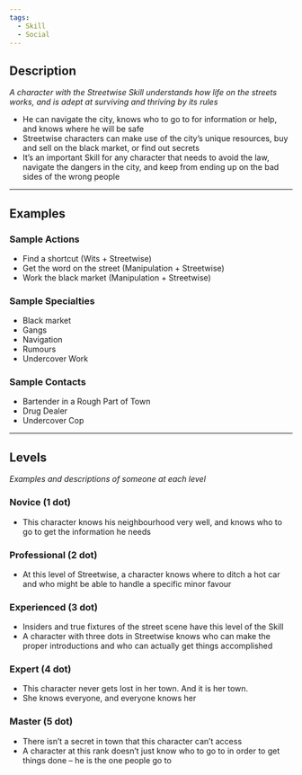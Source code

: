 ```yaml
---
tags:
  - Skill
  - Social
---
```


## Description

_A character with the Streetwise Skill understands how life on the streets works, and is adept at surviving and thriving by its rules_
- He can navigate the city, knows who to go to for information or help, and knows where he will be safe
- Streetwise characters can make use of the city’s unique resources, buy and sell on the black market, or find out secrets
- It’s an important Skill for any character that needs to avoid the law, navigate the dangers in the city, and keep from ending up on the bad sides of the wrong people

---

## Examples

### Sample Actions

- Find a shortcut (Wits + Streetwise)
- Get the word on the street (Manipulation + Streetwise)
- Work the black market (Manipulation + Streetwise)

### Sample Specialties

- Black market
- Gangs
- Navigation
- Rumours
- Undercover Work

### Sample Contacts

- Bartender in a Rough Part of Town
- Drug Dealer
- Undercover Cop

---

## Levels

_Examples and descriptions of someone at each level_

### Novice (1 dot)

- This character knows his neighbourhood very well, and knows who to go to get the information he needs

### Professional (2 dot)

- At this level of Streetwise, a character knows where to ditch a hot car and who might be able to handle a specific minor favour

### Experienced (3 dot)

- Insiders and true fixtures of the street scene have this level of the Skill
- A character with three dots in Streetwise knows who can make the proper introductions and who can actually get things accomplished

### Expert (4 dot)

- This character never gets lost in her town. And it is her town.
- She knows everyone, and everyone knows her

### Master (5 dot)

- There isn’t a secret in town that this character can’t access
- A character at this rank doesn’t just know who to go to in order to get things done – he is the one people go to
